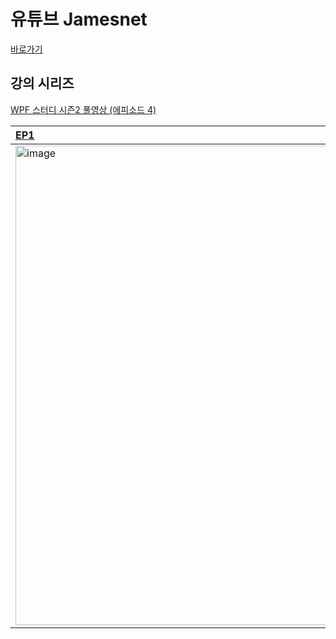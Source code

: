 # 유튜브 Jamesnet

[바로가기](https://www.youtube.com/channel/@jamesnet214)

## 강의 시리즈

[WPF 스터디 시즌2 풀영상 (에피소드 4)](#)

| [EP1](https://www.youtube.com/live/XRKo7svG9-k?feature=share) | EP2 | EP3 | EP4 |
|:---|:---|:---|:---|
| <img width="767" alt="image" src="https://user-images.githubusercontent.com/52397976/233118681-70a90346-9584-48ec-93cb-1bc17b32777a.png"> | <img width="767" alt="image" src="https://user-images.githubusercontent.com/52397976/233118681-70a90346-9584-48ec-93cb-1bc17b32777a.png"> | <img width="767" alt="image" src="https://user-images.githubusercontent.com/52397976/233118681-70a90346-9584-48ec-93cb-1bc17b32777a.png"> | <img width="767" alt="image" src="https://user-images.githubusercontent.com/52397976/233118681-70a90346-9584-48ec-93cb-1bc17b32777a.png"> |
